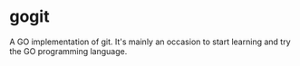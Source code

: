 # gogit
A GO implementation of git. It's mainly an occasion to start learning and try the GO programming language.
